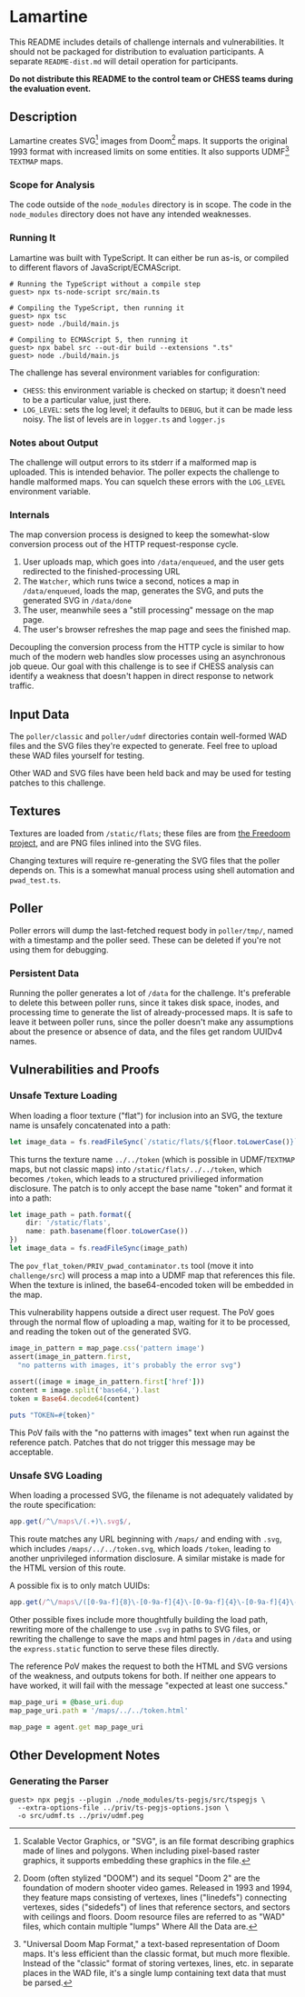 # Lamartine

This README includes details of challenge internals and
vulnerabilities. It should not be packaged for distribution to
evaluation participants. A separate `README-dist.md` will detail operation
for participants.

**Do not distribute this README to the control team or CHESS teams during
the evaluation event.**

## Description

Lamartine creates SVG[^svg] images from Doom[^doom] maps. It supports the
original 1993
format with increased limits on some entities. It also supports UDMF[^udmf]
`TEXTMAP` maps.


[^svg]: Scalable Vector Graphics, or "SVG", is an file format
    describing graphics made of lines and polygons. When including pixel-based
    raster graphics, it supports embedding these graphics in the file.
[^doom]: Doom (often stylized "DOOM") and its sequel "Doom 2" are the foundation
    of modern shooter video games. Released in 1993 and 1994, they feature
    maps consisting of vertexes, lines ("linedefs") connecting vertexes,
    sides ("sidedefs") of lines that reference sectors, and sectors with
    ceilings and floors. Doom resource files are referred to as "WAD" files,
    which contain multiple "lumps" Where All the Data are.

[^udmf]: "Universal Doom Map Format," a text-based representation of Doom maps.
    It's less efficient than the classic format, but much more flexible.
    Instead of the "classic" format of
    storing vertexes, lines, etc. in separate places in the WAD file,
    it's a single lump containing text data that must be parsed.

### Scope for Analysis

The code outside of the `node_modules` directory is in scope. The code in the
`node_modules` directory does not have any intended weaknesses.

### Running It

Lamartine was built with TypeScript. It can either be run as-is, or compiled to
different flavors of JavaScript/ECMAScript.

```
# Running the TypeScript without a compile step
guest> npx ts-node-script src/main.ts

# Compiling the TypeScript, then running it
guest> npx tsc
guest> node ./build/main.js

# Compiling to ECMAScript 5, then running it
guest> npx babel src --out-dir build --extensions ".ts"
guest> node ./build/main.js
```

The challenge has several environment variables for configuration:

* `CHESS`: this environment variable is checked on startup; it doesn't need to
  be a particular value, just there.
* `LOG_LEVEL`: sets the log level; it defaults to
  `DEBUG`, but it can be made less noisy. The list of levels are in `logger.ts`
  and `logger.js`

### Notes about Output

The challenge will output errors to its stderr if a malformed map is uploaded.
This is intended behavior. The poller expects the challenge to handle
malformed maps. You can squelch these errors with the `LOG_LEVEL` environment
variable.

### Internals

The map conversion process is designed to keep the somewhat-slow conversion
process out of the HTTP request-response cycle.

1. User uploads map, which goes into `/data/enqueued`, and the user gets
  redirected to the finished-processing URL
2. The `Watcher`, which runs twice a second, notices a map in `/data/enqueued`,
  loads the map, generates the SVG, and puts the generated SVG in
  `/data/done`
3. The user, meanwhile sees a "still processing" message on the map page.
4. The user's browser refreshes the map page and sees the finished map.

Decoupling the conversion process from the HTTP cycle is similar to how much of
the modern web handles slow processes using an asynchronous job queue. Our goal
with this challenge is to see if CHESS analysis can identify a weakness that
doesn't happen in direct response to network traffic.

## Input Data

The `poller/classic` and `poller/udmf` directories contain well-formed WAD
files and the SVG files they're expected to generate. Feel free to upload these
WAD files yourself for testing.

Other WAD and SVG files have been held back and may be used for testing
patches to this challenge.

## Textures

Textures are loaded from `/static/flats`; these files are from
[the Freedoom project](https://github.com/freedoom/freedoom), and are PNG files
inlined into the SVG files.

Changing textures will require re-generating the SVG files that the poller
depends on. This is a somewhat manual process using shell automation and
`pwad_test.ts`.

## Poller

Poller errors will dump the last-fetched request body in `poller/tmp/`, named
with a timestamp and the poller seed. These
can be deleted if you're not using them for debugging.

### Persistent Data

Running the poller generates a lot of `/data` for the challenge. It's
preferable to
delete this between poller runs, since it takes disk space, inodes, and
processing time to generate the list of already-processed maps.
It is safe to leave it between poller runs, since the poller doesn't make any
assumptions about the presence or absence of data, and the files get random
UUIDv4 names.

## Vulnerabilities and Proofs

### Unsafe Texture Loading

When loading a floor texture ("flat") for inclusion into an SVG, the texture
name is unsafely concatenated into a path:

```typescript
let image_data = fs.readFileSync(`/static/flats/${floor.toLowerCase()}`)
```

This turns the texture name `../../token` (which is possible in UDMF/`TEXTMAP`
maps, but not classic maps) into `/static/flats/../../token`,
which becomes `/token`, which leads to a structured privilieged information
disclosure.  The patch is to only accept the base name "token" and format
it into a path:

```typescript
let image_path = path.format({
    dir: '/static/flats',
    name: path.basename(floor.toLowerCase())
})
let image_data = fs.readFileSync(image_path)
```

The `pov_flat_token/PRIV_pwad_contaminator.ts` tool
(move it into `challenge/src`) will
process a map into a UDMF map that references this file. When the texture is
inlined, the base64-encoded token will be embedded in the map.

This vulnerability happens outside a direct user request. The PoV goes through
the normal flow of uploading a map, waiting for it to be processed, and
reading the token out of the generated SVG.

```ruby
image_in_pattern = map_page.css('pattern image')
assert(image_in_pattern.first,
  "no patterns with images, it's probably the error svg")
  
assert((image = image_in_pattern.first['href']))
content = image.split('base64,').last
token = Base64.decode64(content)

puts "TOKEN=#{token}"
```

This PoV fails with the "no patterns with images" text when run against the
reference patch. Patches that do not trigger this message may be acceptable.

### Unsafe SVG Loading

When loading a processed SVG, the filename is not adequately validated by the
route specification:

```typescript
app.get(/^\/maps\/(.+)\.svg$/,
```

This route matches any URL beginning with `/maps/` and ending with `.svg`,
which includes `/maps/../../token.svg`, which loads `/token`, leading to another
unprivileged information disclosure. A similar mistake is made for the
HTML version of this route.

A possible fix is to only match UUIDs:

```typescript
app.get(/^\/maps\/([0-9a-f]{8}\-[0-9a-f]{4}\-[0-9a-f]{4}\-[0-9a-f]{4}\-[0-9a-f]{12})\.svg$/,
```

Other possible fixes include more thoughtfully building the load path,
rewriting more of the challenge to use `.svg` in paths to SVG files,
or rewriting the challenge to save the maps and html pages in `/data` and using
the `express.static` function to serve these files directly.

The reference PoV makes the request to both the HTML and SVG versions of the
weakness, and outputs tokens for both. If neither one appears to have worked,
it will fail with the message "expected at least one success."

```ruby
map_page_uri = @base_uri.dup
map_page_uri.path = '/maps/../../token.html'

map_page = agent.get map_page_uri
```

## Other Development Notes

### Generating the Parser

```
guest> npx pegjs --plugin ./node_modules/ts-pegjs/src/tspegjs \
  --extra-options-file ../priv/ts-pegjs-options.json \
  -o src/udmf.ts ../priv/udmf.peg
```